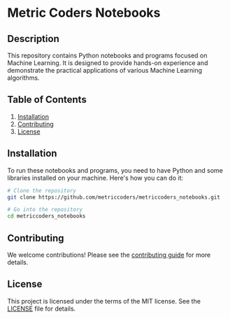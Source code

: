 # Metric Coders Notebooks

## Description
This repository contains Python notebooks and programs focused on Machine Learning. It is designed to provide hands-on experience and demonstrate the practical applications of various Machine Learning algorithms.

## Table of Contents
1. [Installation](#installation)
2. [Contributing](#contributing)
3. [License](#license)

## Installation
To run these notebooks and programs, you need to have Python and some libraries installed on your machine. Here's how you can do it:

```bash
# Clone the repository
git clone https://github.com/metriccoders/metriccoders_notebooks.git

# Go into the repository
cd metriccoders_notebooks
```


## Contributing
We welcome contributions! Please see the [contributing guide](CONTRIBUTING.md) for more details.

## License
This project is licensed under the terms of the MIT license. See the [LICENSE](LICENSE.md) file for details.
